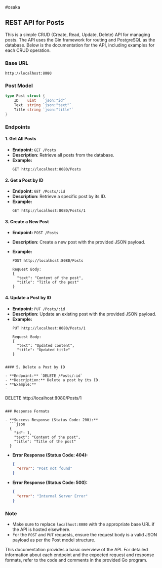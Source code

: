 #osaka 
## REST API for Posts

This is a simple CRUD (Create, Read, Update, Delete) API for managing posts. The API uses the Gin framework for routing and PostgreSQL as the database. Below is the documentation for the API, including examples for each CRUD operation.

### Base URL

`http://localhost:8080`

### Post Model

```go
type Post struct {
	ID    uint   `json:"id"`
	Text  string `json:"text"`
	Title string `json:"title"`
}
```

### Endpoints

#### 1. Get All Posts

- **Endpoint:** `GET /Posts`
- **Description:** Retrieve all posts from the database.
- **Example:**
  ```http
  GET http://localhost:8080/Posts
  ```

#### 2. Get a Post by ID

- **Endpoint:** `GET /Posts/:id`
- **Description:** Retrieve a specific post by its ID.
- **Example:**
  ```http
  GET http://localhost:8080/Posts/1
  ```

#### 3. Create a New Post

- **Endpoint:** `POST /Posts`
- **Description:** Create a new post with the provided JSON payload.
- **Example:**

  ```
  POST http://localhost:8080/Posts

  Request Body:
  {
    "text": "Content of the post",
    "title": "Title of the post"
  }
  ```

#### 4. Update a Post by ID

- **Endpoint:** `PUT /Posts/:id`
- **Description:** Update an existing post with the provided JSON payload.
- **Example:**
  ``` http
  PUT http://localhost:8080/Posts/1

  Request Body:
  {
    "text": "Updated content",
    "title": "Updated title"
  }
```

#### 5. Delete a Post by ID

- **Endpoint:** `DELETE /Posts/:id`
- **Description:** Delete a post by its ID.
- **Example:**
- 
```
  DELETE http://localhost:8080/Posts/1
```

### Response Formats

- **Success Response (Status Code: 200):**
  ```json
  {
    "id": 1,
    "text": "Content of the post",
    "title": "Title of the post"
  }
  ```

- **Error Response (Status Code: 404):**
  ```json
  {
    "error": "Post not found"
  }
  ```

- **Error Response (Status Code: 500):**
  ```json
  {
    "error": "Internal Server Error"
  }
  ```

### Note

- Make sure to replace `localhost:8080` with the appropriate base URL if the API is hosted elsewhere.
- For the `POST` and `PUT` requests, ensure the request body is a valid JSON payload as per the Post model structure.

This documentation provides a basic overview of the API. For detailed information about each endpoint and the expected request and response formats, refer to the code and comments in the provided Go program.
